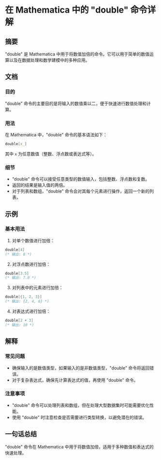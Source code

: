 <!--
Meta Description: # 在 Mathematica 中的 "double" 命令详解 ## 摘要 "double" 是 Mathematica 中用于将数值加倍的命令。它可以用于简单的数值运算以及在数据处理和数学建模中的多种应用。 ## 文档 ### 目的 "double" 命令的主要目的是将输入的数值乘以二，便于快速...
Meta Keywords: double, mathematica, 命令详解, 中用于将数值加倍的命令, 它可以用于简单的数值运算以及在数据处理和数学建模中的多种应用
-->

# 在 Mathematica 中的 "double" 命令详解

## 摘要
"double" 是 Mathematica 中用于将数值加倍的命令。它可以用于简单的数值运算以及在数据处理和数学建模中的多种应用。

## 文档
### 目的
"double" 命令的主要目的是将输入的数值乘以二，便于快速进行数值处理和计算。

### 用法
在 Mathematica 中，"double" 命令的基本语法如下：
```mathematica
double[x_]
```
其中 `x` 为任意数值（整数、浮点数或表达式等）。

### 细节
- "double" 命令可以接受任意类型的数值输入，包括整数、浮点数和复数。
- 返回的结果是输入值的两倍。
- 对于列表和数组，"double" 命令会对其每个元素进行操作，返回一个新的列表。

## 示例
### 基本用法
1. 对单个数值进行加倍：
```mathematica
double[4] 
(* 输出: 8 *)
```

2. 对浮点数进行加倍：
```mathematica
double[3.5] 
(* 输出: 7.0 *)
```

3. 对列表中的元素进行加倍：
```mathematica
double[{1, 2, 3}] 
(* 输出: {2, 4, 6} *)
```

4. 对表达式进行加倍：
```mathematica
double[2 + 3] 
(* 输出: 10 *)
```

## 解释
### 常见问题
- 确保输入的是数值类型，如果输入的是非数值类型，"double" 命令将返回错误。
- 对于复杂表达式，确保先计算表达式的值，再使用 "double" 命令。

### 注意事项
- "double" 命令可以处理列表和数组，但在处理大型数据集时可能需要优化性能。
- 使用 "double" 时注意检查是否需要进行类型转换，以避免潜在的错误。

## 一句话总结
"double" 命令在 Mathematica 中用于将数值加倍，适用于多种数值和表达式的快速处理。
